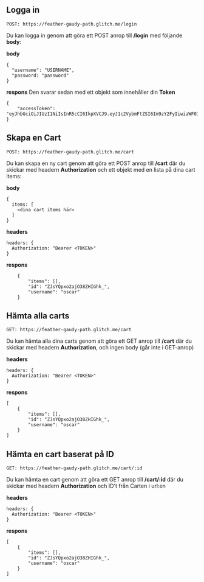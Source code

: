 ## Logga in

`POST: https://feather-gaudy-path.glitch.me/login`

Du kan logga in genom att göra ett POST anrop till **/login**
med följande **body**:

**body**
```
{
  "username": "USERNAME",
  "password: "password"
}
```

**respons**
Den svarar sedan med ett objekt som innehåller din **Token**

```
{
	"accessToken": "eyJhbGciOiJIUzI1NiIsInR5cCI6IkpXVCJ9.eyJ1c2VybmFtZSI6Im9zY2FyIiwiaWF0IjoxNjQ2MjIzMTYzfQ.hEZMviBjuomJOPWWg_IVV7YGSi_LcafLcoyeTEnPwrI"
}
```

## Skapa en Cart

`POST: https://feather-gaudy-path.glitch.me/cart`

Du kan skapa en ny cart genom att göra ett POST anrop till **/cart**
där du skickar med headern **Authorization** och ett objekt med
en lista på dina cart items:

**body**
```
{
  items: [
    <dina cart items här>
  ]
}
```

**headers**
```
headers: {
  Authorization: "Bearer <TOKEN>"
}
```

**respons**
```
	{
		"items": [],
		"id": "ZJsYQpxo2ajO38ZHIGhk_",
		"username": "oscar"
	}
```

## Hämta alla carts
`GET: https://feather-gaudy-path.glitch.me/cart`

Du kan hämta alla dina carts genom att göra ett GET anrop till **/cart**
där du skickar med headern **Authorization**, och ingen body (går inte i GET-anrop)

**headers**
```
headers: {
  Authorization: "Bearer <TOKEN>"
}
```

**respons**
```
[
	{
		"items": [],
		"id": "ZJsYQpxo2ajO38ZHIGhk_",
		"username": "oscar"
	}
]
```

## Hämta en cart baserat på ID
`GET: https://feather-gaudy-path.glitch.me/cart/:id`

Du kan hämta en cart genom att göra ett GET anrop till **/cart/:id**
där du skickar med headern **Authorization** och ID't från Carten i url:en

**headers**
```
headers: {
  Authorization: "Bearer <TOKEN>"
}
```

**respons**
```
[
	{
		"items": [],
		"id": "ZJsYQpxo2ajO38ZHIGhk_",
		"username": "oscar"
	}
]
```